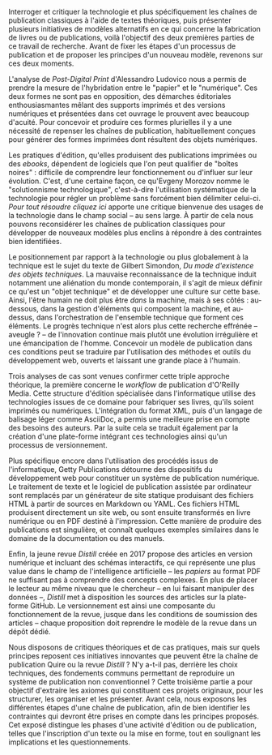 Interroger et critiquer la technologie et plus spécifiquement les chaînes de publication classiques à l'aide de textes théoriques, puis présenter plusieurs initiatives de modèles alternatifs en ce qui concerne la fabrication de livres ou de publications, voilà l'objectif des deux premières parties de ce travail de recherche.
Avant de fixer les étapes d'un processus de publication et de proposer les principes d'un nouveau modèle, revenons sur ces deux moments.

L'analyse de _Post-Digital Print_ d'Alessandro Ludovico nous a permis de prendre la mesure de l'hybridation entre le "papier" et le "numérique".
Ces deux formes ne sont pas en opposition, des démarches éditoriales enthousiasmantes mêlant des supports imprimés et des versions numériques et présentées dans cet ouvrage le prouvent avec beaucoup d'acuité.
Pour concevoir et produire ces formes plurielles il y a une nécessité de repenser les chaînes de publication, habituellement conçues pour générer des formes imprimées dont résultent des objets numériques.

Les pratiques d'édition, qu'elles produisent des publications imprimées ou des _ebooks_, dépendent de logiciels que l'on peut qualifier de "boîtes noires" : difficile de comprendre leur fonctionnement ou d'influer sur leur évolution.
C'est, d'une certaine façon, ce qu'Evgeny Morozov nomme le "solutionnisme technologique", c'est-à-dire l'utilisation systématique de la technologie pour régler un problème sans forcément bien délimiter celui-ci.
_Pour tout résoudre cliquez ici_ apporte une critique bienvenue des usages de la technologie dans le champ social – au sens large.
À partir de cela nous pouvons reconsidérer les chaînes de publication classiques pour développer de nouveaux modèles plus enclins à répondre à des contraintes bien identifiées.

Le positionnement par rapport à la technologie ou plus globalement à la technique est le sujet du texte de Gilbert Simondon, _Du mode d'existence des objets techniques_.
La mauvaise reconnaissance de la technique induit notamment une aliénation du monde contemporain, il s'agit de mieux définir ce qu'est un "objet technique" et de développer une culture sur cette base.
Ainsi, l'être humain ne doit plus être _dans_ la machine, mais à ses côtés : au-dessous, dans la gestion d'éléments qui composent la machine, et au-dessus, dans l'orchestration de l'ensemble technique que forment ces éléments.
Le progrès technique n'est alors plus cette recherche effrénée – aveugle ? – de l'innovation continue mais plutôt une évolution irrégulière et une émancipation de l'homme.
Concevoir un modèle de publication dans ces conditions peut se traduire par l'utilisation des méthodes et outils du développement web, ouverts et laissant une grande place à l'humain.

Trois analyses de cas sont venues confirmer cette triple approche théorique, la première concerne le _workflow_ de publication d'O'Reilly Media.
Cette structure d'édition spécialisée dans l'informatique utilise des technologies issues de ce domaine pour fabriquer ses livres, qu'ils soient imprimés ou numériques.
L'intégration du format XML, puis d'un langage de balisage léger comme AsciiDoc, a permis une meilleure prise en compte des besoins des auteurs.
Par la suite cela se traduit également par la création d'une plate-forme intégrant ces technologies ainsi qu'un processus de versionnement.

Plus spécifique encore dans l'utilisation des procédés issus de l'informatique, Getty Publications détourne des dispositifs du développement web pour constituer un système de publication numérique.
Le traitement de texte et le logiciel de publication assistée par ordinateur sont remplacés par un générateur de site statique produisant des fichiers HTML à partir de sources en Markdown ou YAML.
Ces fichiers HTML produisent directement un site web, ou sont ensuite transformés en livre numérique ou en PDF destiné à l'impression.
Cette manière de produire des publications est singulière, et connaît quelques exemples similaires dans le domaine de la documentation ou des manuels.

Enfin, la jeune revue _Distill_ créée en 2017 propose des articles en version numérique et incluant des schémas interactifs, ce qui représente une plus value dans le champ de l'intelligence artificielle – les _papiers_ au format PDF ne suffisant pas à comprendre des concepts complexes.
En plus de placer le lecteur au même niveau que le chercheur – en lui faisant manipuler des données –, _Distill_ met à disposition les sources des articles sur la plate-forme GitHub.
Le versionnement est ainsi une composante du fonctionnement de la revue, jusque dans les conditions de soumission des articles – chaque proposition doit reprendre le modèle de la revue dans un dépôt dédié.

Nous disposons de critiques théoriques et de cas pratiques, mais sur quels principes reposent ces initiatives innovantes que peuvent être la chaîne de publication Quire ou la revue _Distill_ ?
N'y a-t-il pas, derrière les choix techniques, des fondements communs permettant de reproduire un système de publication non conventionnel ?
Cette troisième partie a pour objectif d'extraire les axiomes qui constituent ces projets originaux, pour les structurer, les organiser et les présenter.
Avant cela, nous exposons les différentes étapes d'une chaîne de publication, afin de bien identifier les contraintes qui devront être prises en compte dans les principes proposés.
Cet exposé distingue les phases d'une activité d'édition ou de publication, telles que l'inscription d'un texte ou la mise en forme, tout en soulignant les implications et les questionnements.
